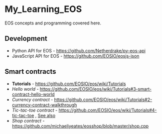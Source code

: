 # My_Learning_EOS
EOS concepts and programming covered here.

## Development
* Python API for EOS - https://github.com/Netherdrake/py-eos-api
* JavaScript API for EOS - https://github.com/EOSIO/eosjs-json

## Smart contracts
* **Tutorials** - https://github.com/EOSIO/eos/wiki/Tutorials
* _Hello world_ - https://github.com/EOSIO/eos/wiki/Tutorials#3-smart-contract-hello-world
* _Currency contract_ - https://github.com/EOSIO/eos/wiki/Tutorials#2-currency-contract-walkthrough
* _Tic-tac-toe contract_ - https://github.com/EOSIO/eos/wiki/Tutorials#4-tic-tac-toe , [See also](https://github.com/andriantolie/tic_tac_toe/blob/master/tic_tac_toe.cpp)
* _Shop contract_ - https://github.com/michaeljyeates/eosshop/blob/master/shop.cpp
